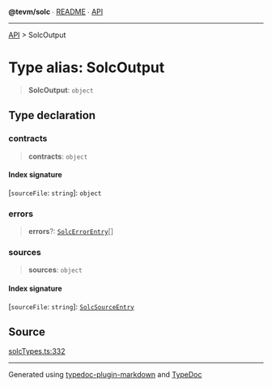 **@tevm/solc** ∙ [README](../README.md) ∙ [API](../API.md)

***

[API](../API.md) > SolcOutput

# Type alias: SolcOutput

> **SolcOutput**: `object`

## Type declaration

### contracts

> **contracts**: `object`

#### Index signature

 \[`sourceFile`: `string`\]: `object`

### errors

> **errors**?: [`SolcErrorEntry`](SolcErrorEntry.md)[]

### sources

> **sources**: `object`

#### Index signature

 \[`sourceFile`: `string`\]: [`SolcSourceEntry`](SolcSourceEntry.md)

## Source

[solcTypes.ts:332](https://github.com/evmts/tevm-monorepo/blob/main/bundler-packages/solc/src/solcTypes.ts#L332)

***
Generated using [typedoc-plugin-markdown](https://www.npmjs.com/package/typedoc-plugin-markdown) and [TypeDoc](https://typedoc.org/)
